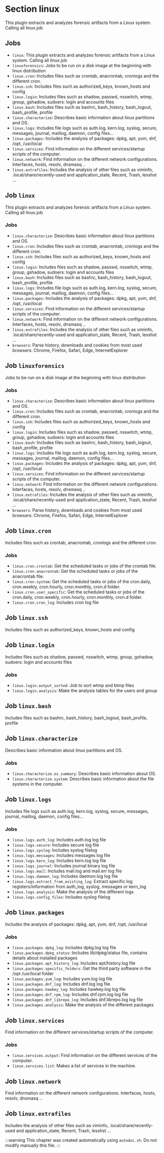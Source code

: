 
# Section linux

This plugin extracts and analyzes forensic artifacts from a Linux system. Calling all linux.job

## Jobs

- ``linux``: This plugin extracts and analyzes forensic artifacts from a Linux system. Calling all linux.job
- ``linuxforensics``: Jobs to be run on a disk image at the beginning with linux distribution
- ``linux.cron``: Includes files such as crontab, anacrontab, cronlogs and the different cron.
- ``linux.ssh``: Includes files such as authorized_keys, known_hosts and config
- ``linux.login``: Includes files such as shadow, passwd, nsswitch, wtmp, group, gshadow, sudoers:  login and accounts files
- ``linux.bash``: Includes files such as bashrc, bash_history, bash_logout, bash_profile, profile
- ``linux.characterize``: Describes basic information about linux partitions and OS.
- ``linux.logs``: Includes file logs such as auth.log, kern.log, syslog, secure, messages, journal, maillog, daemon, config files...
- ``linux.packages``: Includes the analysis of packages: dpkg, apt, yum, dnf, /opt, /usr/local
- ``linux.services``: Find information on the different services/startup scripts of the computer.
- ``linux.network``: Find information on the different network configurations. Interfaces, hosts, resolv, dnsmasq ..
- ``linux.extrafiles``: Includes the analysis of other files such as viminfo, .local/share/recently-used and application_state, Recent, Trash, lesshst ...

## Job `linux`

This plugin extracts and analyzes forensic artifacts from a Linux system. Calling all linux.job

### Jobs
- ``linux.characterize``: Describes basic information about linux partitions and OS.
- ``linux.cron``: Includes files such as crontab, anacrontab, cronlogs and the different cron.
- ``linux.ssh``: Includes files such as authorized_keys, known_hosts and config
- ``linux.login``: Includes files such as shadow, passwd, nsswitch, wtmp, group, gshadow, sudoers:  login and accounts files
- ``linux.bash``: Includes files such as bashrc, bash_history, bash_logout, bash_profile, profile
- ``linux.logs``: Includes file logs such as auth.log, kern.log, syslog, secure, messages, journal, maillog, daemon, config files...
- ``linux.packages``: Includes the analysis of packages: dpkg, apt, yum, dnf, /opt, /usr/local
- ``linux.services``: Find information on the different services/startup scripts of the computer.
- ``linux.network``: Find information on the different network configurations. Interfaces, hosts, resolv, dnsmasq ..
- ``linux.extrafiles``: Includes the analysis of other files such as viminfo, .local/share/recently-used and application_state, Recent, Trash, lesshst ...
- ``browsers``: Parse history, downloads and cookies from most used browsers: Chrome, Firefox, Safari, Edge, InternetExplorer


## Job `linuxforensics`

Jobs to be run on a disk image at the beginning with linux distribution

### Jobs
- ``linux.characterize``: Describes basic information about linux partitions and OS.
- ``linux.cron``: Includes files such as crontab, anacrontab, cronlogs and the different cron.
- ``linux.ssh``: Includes files such as authorized_keys, known_hosts and config
- ``linux.login``: Includes files such as shadow, passwd, nsswitch, wtmp, group, gshadow, sudoers:  login and accounts files
- ``linux.bash``: Includes files such as bashrc, bash_history, bash_logout, bash_profile, profile
- ``linux.logs``: Includes file logs such as auth.log, kern.log, syslog, secure, messages, journal, maillog, daemon, config files...
- ``linux.packages``: Includes the analysis of packages: dpkg, apt, yum, dnf, /opt, /usr/local
- ``linux.services``: Find information on the different services/startup scripts of the computer.
- ``linux.network``: Find information on the different network configurations. Interfaces, hosts, resolv, dnsmasq ..
- ``linux.extrafiles``: Includes the analysis of other files such as viminfo, .local/share/recently-used and application_state, Recent, Trash, lesshst ...
- ``browsers``: Parse history, downloads and cookies from most used browsers: Chrome, Firefox, Safari, Edge, InternetExplorer


## Job `linux.cron`

Includes files such as crontab, anacrontab, cronlogs and the different cron.

### Jobs
- ``linux.cron.crontab``: Get the scheduled tasks or jobs of the crontab file.
- ``linux.cron.anacrontab``: Get the scheduled tasks or jobs of the anacrontab file.
- ``linux.cron.system``: Get the scheduled tasks or jobs of the cron.daily, cron.weekly, cron.hourly, cron.monthly, cron.d folder.
- ``linux.cron.user_specific``: Get the scheduled tasks or jobs of the cron.daily, cron.weekly, cron.hourly, cron.monthly, cron.d folder.
- ``linux.cron.cron_log``: Includes cron log file


## Job `linux.ssh`

Includes files such as authorized_keys, known_hosts and config


## Job `linux.login`

Includes files such as shadow, passwd, nsswitch, wtmp, group, gshadow, sudoers:  login and accounts files

### Jobs
- ``linux.login.output_sorted``: Job to sort wtmp and btmp files
- ``linux.login.analysis``: Make the analysis tables for the users and group


## Job `linux.bash`

Includes files such as bashrc, bash_history, bash_logout, bash_profile, profile


## Job `linux.characterize`

Describes basic information about linux partitions and OS.

### Jobs
- ``linux.characterize.os_summary``: Describes basic information about OS.
- ``linux.characterize.system``: Describes basic information about the file systems in the computer.


## Job `linux.logs`

Includes file logs such as auth.log, kern.log, syslog, secure, messages, journal, maillog, daemon, config files...

### Jobs
- ``linux.logs.auth_log``: Includes auth.log log file
- ``linux.logs.secure``: Includes secure log file
- ``linux.logs.syslog``: Includes syslog filelog
- ``linux.logs.messages``: Includes messages log file
- ``linux.logs.kern_log``: Includes kern.log log file
- ``linux.logs.journal``: Includes journal binary log file
- ``linux.logs.mail``: Includes mail.log and mail.err log file
- ``linux.logs.daemon_log``: Includes daemon.log log file
- ``linux.logs.extract_from_existing_log``: Extract specific log registers/information from auth_log, syslog, messages or kern_log
- ``linux.logs.analysis``: Make the analysis of the different logs
- ``linux.logs.config_files``: Includes syslog filelog


## Job `linux.packages`

Includes the analysis of packages: dpkg, apt, yum, dnf, /opt, /usr/local

### Jobs
- ``linux.packages.dpkg_log``: Includes dpkg.log log file
- ``linux.packages.dpkg_status``: Includes lib/dpkg/status file, contains details about installed packages
- ``linux.packages.apt_history_log``: Includes apt/history.log  file
- ``linux.packages.specific_folders``: Get the third party software in the /opt /usr/local folder
- ``linux.packages.yum_log``: Includes yum.log log file
- ``linux.packages.dnf_log``: Includes dnf.log log file
- ``linux.packages.hawkey_log``: Includes hawkey.log log file
- ``linux.packages.dnf_rpm_log``: Includes dnf.rpm.log log file
- ``linux.packages.dnf_librepo_log``: Includes dnf.librepo.log log file
- ``linux.packages.analysis``: Make the analysis of the different packages


## Job `linux.services`

Find information on the different services/startup scripts of the computer.

### Jobs
- ``linux.services.output``: Find information on the different services of the computer.
- ``linux.services.list``: Makes a list of services in the machine.


## Job `linux.network`

Find information on the different network configurations. Interfaces, hosts, resolv, dnsmasq ..


## Job `linux.extrafiles`

Includes the analysis of other files such as viminfo, .local/share/recently-used and application_state, Recent, Trash, lesshst ...



:::warning
This chapter was created automatically using `autodoc.sh`. Do not modify manually this file.
:::

